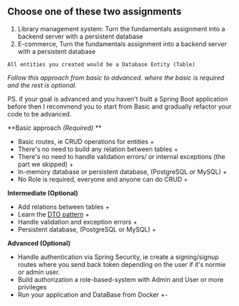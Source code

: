 ## Choose one of these two assignments

1. Library management system:
   Turn the fundamentals assignment into a backend server with a persistent database
2. E-commerce, Turn the fundamentals assignment into a backend server with a persistent database

`All entities you created would be a Database Entity (Table)`



*Follow this approach from basic to advanced. where the basic is required and the rest is optional.*

PS. if your goal is advanced and you haven't built a Spring Boot application before then I recommend you to start from Basic and gradually refactor your code to be advanced.

**Basic approach *(Required)* **

* Basic routes, ie CRUD operations for entities +
* There's no need to build any relation between tables +
* There's no need to handle validation errors/ or internal exceptions (the part we skipped) +
* In-memory database or persistent database, (PostgreSQL or MySQL) +
* No Role is required, everyone and anyone can do CRUD +

**Intermediate (Optional)**

* Add relations between tables +
* Learn the [DTO pattern](https://www.baeldung.com/java-dto-pattern) +
* Handle validation and exception errors +
* Persistent database, (PostgreSQL or MySQL) +

**Advanced (Optional)**

* Handle authentication via Spring Security, ie create a signing/signup routes where you send back token depending on the user if it's normie or admin user.
* Build authorization a role-based-system with Admin and User or more privileges
* Run your application and DataBase from Docker +-
